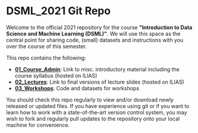 # DSML_2021 Git Repo

Welcome to the official 2021 repository for the course **"Introduction to Data Science and Machine Learning (DSML)"**. We will use this space as the central point for sharing code, (small) datasets and instructions with you over the course of this semester.

This repo contains the following:

- [**01_Course_Admin**](https://github.com/IS3UniCologne/DSML_2022/tree/main/01_Course_Admin): Link to misc. introductory material including the course syllabus (hosted on ILIAS)
- [**02_Lectures**](https://github.com/IS3UniCologne/DSML_2022/tree/main/02_Lectures): Link to final versions of lecture slides (hosted on ILIAS)
- [**03_Workshops**](https://github.com/IS3UniCologne/DSML_2022/tree/main/03_Workshops): Code and datasets for workshops

You should check this repo regularly to view and/or download newly released or updated files. If you have experience using git or if you want to learn how to work with a state-of-the-art version control system, you may wish to fork and regularly pull updates to the repository onto your local machine for convenience.
